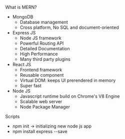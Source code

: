 What is MERN?
- MongoDB
    - Database management
    - Cross platform, No SQL and document-oriented
- Express JS
    - Node JS framework
    - Powerful Routing API
    - Detailed Documentation
    - High Performance
    - Many third party plugins
- React JS
    - Frontend framework
    - Reusable component
    - Virtual DOM: keeps UI prerendered in memory
    - Super fast
- Node JS
    - Javascript runtime build on Chrome's V8 Engine
    - Scalable web server
    - Node Package Manager

Scripts
- npm init -> initializing new node js app
- npm install express --save
